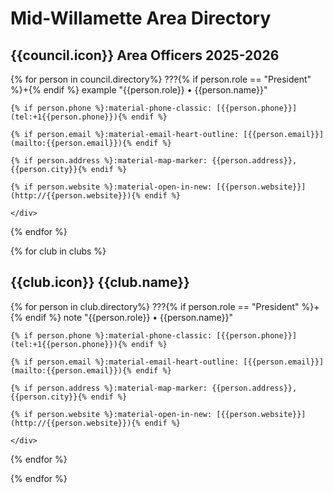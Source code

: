 # Mid-Willamette Area Directory

## {{council.icon}} Area Officers 2025-2026 

{% for person in council.directory%}
???{% if person.role == "President" %}+{% endif %} example "{{person.role}} • {{person.name}}"
    <div class="grid" markdown>

    {% if person.phone %}:material-phone-classic: [{{person.phone}}](tel:+1{{person.phone}}){% endif %}

    {% if person.email %}:material-email-heart-outline: [{{person.email}}](mailto:{{person.email}}){% endif %}

    {% if person.address %}:material-map-marker: {{person.address}}, {{person.city}}{% endif %}

    {% if person.website %}:material-open-in-new: [{{person.website}}](http://{{person.website}}){% endif %}

    </div>
{% endfor %}

{% for club in clubs %}
## {{club.icon}} {{club.name}}

{% for person in club.directory%}
???{% if person.role == "President" %}+{% endif %} note "{{person.role}} • {{person.name}}"
    <div class="grid" markdown>

    {% if person.phone %}:material-phone-classic: [{{person.phone}}](tel:+1{{person.phone}}){% endif %}

    {% if person.email %}:material-email-heart-outline: [{{person.email}}](mailto:{{person.email}}){% endif %}

    {% if person.address %}:material-map-marker: {{person.address}}, {{person.city}}{% endif %}

    {% if person.website %}:material-open-in-new: [{{person.website}}](http://{{person.website}}){% endif %}

    </div>
{% endfor %}

{% endfor %}